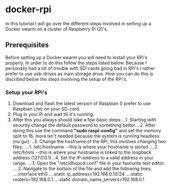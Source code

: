 # docker-rpi
In this tutorial I will go over the different steps involved in setting up a Docker swarm on a cluster of Raspberry Pi (2)'s.
## Prerequisites
Before setting up a Docker swarm you will need to install your RPi's properly. In order to do this follow the steps listed below.
Because I personally had a lot of trouble with SD-cards going bad in RPi's I rather prefer to use usb-drives as main storage drive. How you can do this is discribed below the steps involving the setup of the RPi's.
### Setup your RPi's
1. Download and flash the latest version of Raspbian (I prefer to use Raspbian Lite) on your SD-card.
2. Plug in your Pi and wait till it's running.
3. After this you always should take a few basic steps:
..1. Starting with security change the default password to something better.
..2. After doing this use the command **"sudo raspi-config"** and set the memory split to 16, more isn't needed because the system is running headless (no gui).
..3. Change the hostname of the RPi, this involves changing two files:
....1. /etc/hostname --this is where your hostname is stored
....2. /etc/hosts --this is where your hostname is linked to the loopback address (127.0.0.1)
..4. Set the IP-address to a valid address in your range.
....1. Open the "/etc/dhcpcd.conf" file in your favourite text editor.
....2. Navigate to the bottom of the file and add the following lines:
....interface eth0
....static ip_address=192.168.0.10/24
....static routers=192.168.0.1
....static domain_name_servers=192.168.0.1
